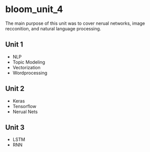 # bloom_unit_4
The main purpose of this unit was to cover nerual networks, image recconition, and natural language processing.

## Unit 1
* NLP
* Topic Modeling
* Vectorization
* Wordprocessing

## Unit 2
* Keras
* Tensorflow
* Nerual Nets

## Unit 3
* LSTM
* RNN
